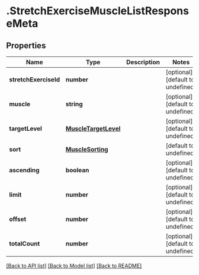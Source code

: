 # .StretchExerciseMuscleListResponseMeta

## Properties

Name | Type | Description | Notes
------------ | ------------- | ------------- | -------------
**stretchExerciseId** | **number** |  | [optional] [default to undefined]
**muscle** | **string** |  | [optional] [default to undefined]
**targetLevel** | [**MuscleTargetLevel**](MuscleTargetLevel.md) |  | [optional] [default to undefined]
**sort** | [**MuscleSorting**](MuscleSorting.md) |  | [default to undefined]
**ascending** | **boolean** |  | [optional] [default to undefined]
**limit** | **number** |  | [optional] [default to undefined]
**offset** | **number** |  | [optional] [default to undefined]
**totalCount** | **number** |  | [optional] [default to undefined]


[[Back to API list]](../README.md#documentation-for-api-endpoints) [[Back to Model list]](../README.md#documentation-for-models) [[Back to README]](../README.md)
